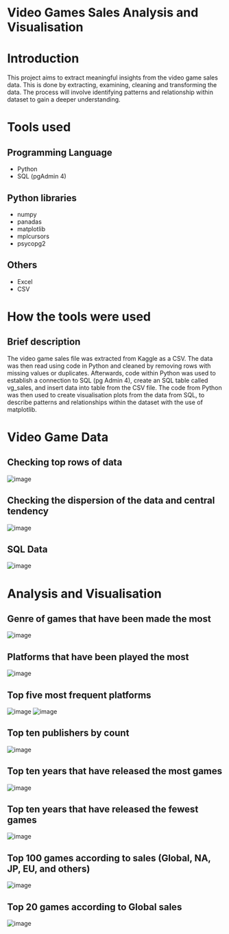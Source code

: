# Video Games Sales Analysis and Visualisation

# Introduction
This project aims to extract meaningful insights from the video game sales data. This is done by extracting, examining, cleaning and transforming the data. The process will involve identifying patterns and relationship within dataset to gain a deeper understanding. 

# Tools used
## Programming Language
- Python
- SQL (pgAdmin 4) 

## Python libraries
- numpy
- panadas
- matplotlib
- mplcursors
- psycopg2

## Others
- Excel
- CSV

# How the tools were used
## Brief description 
The video game sales file was extracted from Kaggle as a CSV. The data was then read using code in Python and cleaned by removing rows with missing values or duplicates. Afterwards, code within Python was used to establish a connection to SQL (pg Admin 4), create an SQL table called vg_sales, and insert data into table from the CSV file. The code from Python was then used to create visualisation plots from the data from SQL, to describe patterns and relationships within the dataset with the use of matplotlib.

# Video Game Data
## Checking top rows of data
![image](https://github.com/user-attachments/assets/5639cbc9-3bf8-4b8a-ac82-e49c7a96ef5b)

## Checking the dispersion of the data and central tendency
![image](https://github.com/user-attachments/assets/50349201-4efe-4eb0-bf3d-b102f531388a)

## SQL Data
![image](https://github.com/user-attachments/assets/3ae7f441-7802-4cdc-8fdb-d72ec8282a70)

# Analysis and Visualisation
## Genre of games that have been made the most 
![image](https://github.com/user-attachments/assets/89b29c7e-ea18-4bd0-85cd-05d83d4a1b48)

## Platforms that have been played the most 
![image](https://github.com/user-attachments/assets/cd227793-5670-4f63-95ac-ef685ea72968)

## Top five most frequent platforms
![image](https://github.com/user-attachments/assets/a6490ffe-930d-42d0-9962-5791b6309757)
![image](https://github.com/user-attachments/assets/40ea5598-4929-44aa-98b4-f9c89136008f)

## Top ten publishers by count
![image](https://github.com/user-attachments/assets/e70deb51-f3b6-4635-b107-793073f5e4d1)

## Top ten years that have released the most games
![image](https://github.com/user-attachments/assets/05940e6b-915a-4768-a920-925397d67e82)

## Top ten years that have released the fewest games
![image](https://github.com/user-attachments/assets/a69dfd29-c4d4-424e-b722-c4d92687e3ff)

## Top 100 games according to sales (Global, NA, JP, EU, and others)
![image](https://github.com/user-attachments/assets/305ecd1b-04d1-492d-ac3d-1ca4c2faffab)

## Top 20 games according to Global sales 
![image](https://github.com/user-attachments/assets/d0858948-b03e-48dd-94c2-5b6c77227775)


